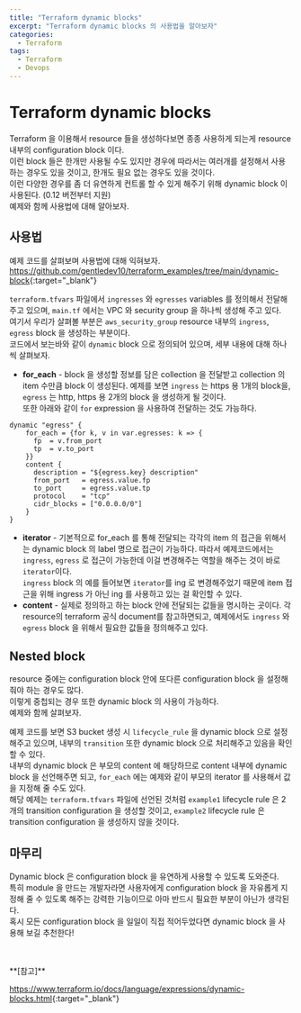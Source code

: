 ```yaml
---
title: "Terraform dynamic blocks"
excerpt: "Terraform dynamic blocks 의 사용법을 알아보자"
categories:
  - Terraform
tags:
  - Terraform
  - Devops
---
```


# Terraform dynamic blocks

Terraform 을 이용해서 resource 들을 생성하다보면 종종 사용하게 되는게 resource 내부의 configuration block 이다.  
이런 block 들은 한개만 사용될 수도 있지만 경우에 따라서는 여러개를 설정해서 사용하는 경우도 있을 것이고, 한개도 필요 없는 경우도 있을 것이다.  
이런 다양한 경우를 좀 더 유연하게 컨트롤 할 수 있게 해주기 위해 dynamic block 이 사용된다. (0.12 버전부터 지원)  
예제와 함께 사용법에 대해 알아보자.  

## 사용법

예제 코드를 살펴보며 사용법에 대해 익혀보자.  
<https://github.com/gentledev10/terraform_examples/tree/main/dynamic-block>{:target="_blank"}

<script src="https://gist.github.com/gentledev10/aca7713aec029784835933ec43f62dc6.js"></script>

`terraform.tfvars` 파일에서 `ingresses` 와 `egresses` variables 를 정의해서 전달해 주고 있으며, `main.tf` 에서는 VPC 와 security group 을 하나씩 생성해 주고 있다.  
여기서 우리가 살펴볼 부분은 `aws_security_group` resource 내부의 `ingress`, `egress` block 을 생성하는 부분이다.  
코드에서 보는바와 같이 `dynamic` block 으로 정의되어 있으며, 세부 내용에 대해 하나씩 살펴보자.  

- **for_each** - block 을 생성할 정보를 담은 collection 을 전달받고 collection 의 item 수만큼 block 이 생성된다. 예제를 보면 `ingress` 는 https 용 1개의 block을, `egress` 는 http, https 용 2개의 block 을 생성하게 될 것이다.  
또한 아래와 같이 `for` expression 을 사용하여 전달하는 것도 가능하다.  
```hcl
dynamic "egress" {
    for_each = {for k, v in var.egresses: k => {
      fp  = v.from_port
      tp  = v.to_port
    }}
    content {
      description = "${egress.key} description"
      from_port   = egress.value.fp
      to_port     = egress.value.tp
      protocol    = "tcp"
      cidr_blocks = ["0.0.0.0/0"]
    }
}
```
- **iterator** - 기본적으로 for_each 를 통해 전달되는 각각의 item 의 접근을 위해서는 dynamic block 의 label 명으로 접근이 가능하다. 따라서 예제코드에서는 `ingress`, `egress` 로 접근이 가능한데 이걸 변경해주는 역할을 해주는 것이 바로 `iterator`이다.  
`ingress` block 의 예를 들어보면 `iterator`를 ing 로 변경해주었기 때문에 item 접근을 위해 ingress 가 아닌 ing 를 사용하고 있는 걸 확인할 수 있다.  
- **content** - 실제로 정의하고 하는 block 안에 전달되는 값들을 명시하는 곳이다. 각 resource의 terraform 공식 document를 참고하면되고, 예제에서도 `ingress` 와 `egress` block 을 위해서 필요한 값들을 정의해주고 있다.  

## Nested block

resource 중에는 configuration block 안에 또다른 configuration block 을 설정해줘야 하는 경우도 많다.  
이렇게 중첩되는 경우 또한 dynamic block 의 사용이 가능하다.  
예제와 함께 살펴보자.  

<script src="https://gist.github.com/gentledev10/916eccdcf502fc83ca680a713ef073a8.js"></script>

예제 코드를 보면 S3 bucket 생성 시 `lifecycle_rule` 을 dynamic block 으로 설정해주고 있으며, 내부의 `transition` 또한 dynamic block 으로 처리해주고 있음을 확인할 수 있다.  
내부의 dynamic block 은 부모의 content 에 해당하므로 content 내부에 dynamic block 을 선언해주면 되고, `for_each` 에는 예제와 같이 부모의 iterator 를 사용해서 값을 지정해 줄 수도 있다.  
해당 예제는 `terraform.tfvars` 파일에 선언된 것처럼 `example1` lifecycle rule 은 2개의 transition configuration 을 생성할 것이고, `example2` lifecycle rule 은 transition configuration 을 생성하지 않을 것이다.  

## 마무리

Dynamic block 은 configuration block 을 유연하게 사용할 수 있도록 도와준다.  
특히 module 을 만드는 개발자라면 사용자에게 configuration block 을 자유롭게 지정해 줄 수 있도록 해주는 강력한 기능이므로 아마 반드시 필요한 부분이 아닌가 생각된다.  
혹시 모든 configuration block 을 일일이 직접 적어두었다면 dynamic block 을 사용해 보길 추천한다!  

<br>
<br>
**[참고]**  

<https://www.terraform.io/docs/language/expressions/dynamic-blocks.html>{:target="_blank"}
